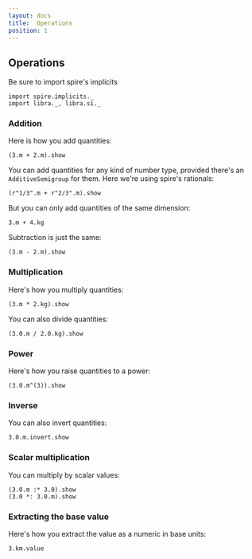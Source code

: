 ```yaml
---
layout: docs
title:  Operations
position: 1
---
```


## Operations

Be sure to import spire's implicits

```tut
import spire.implicits._
import libra._, libra.si._
```

### Addition

Here is how you add quantities:

```tut:book
(3.m + 2.m).show
```

You can add quantities for any kind of number type, provided there's an `AdditiveSemigroup` for them.
Here we're using spire's rationals:

```tut:book
(r"1/3".m + r"2/3".m).show
```

But you can only add quantities of the same dimension:

```tut:nofail:book
3.m + 4.kg
```

Subtraction is just the same:

```tut:book
(3.m - 2.m).show
```

### Multiplication
Here's how you multiply quantities:

```tut:book
(3.m * 2.kg).show
```
You can also divide quantities:

```tut:book
(3.0.m / 2.0.kg).show
```

### Power
Here's how you raise quantities to a power:

```tut:book
(3.0.m^(3)).show
```

### Inverse
You can also invert quantities:

```tut:book
3.0.m.invert.show
```

### Scalar multiplication
You can multiply by scalar values:

```tut:book
(3.0.m :* 3.0).show
(3.0 *: 3.0.m).show
```

### Extracting the base value
Here's how you extract the value as a numeric in base units:

```tut:book
3.km.value
```
